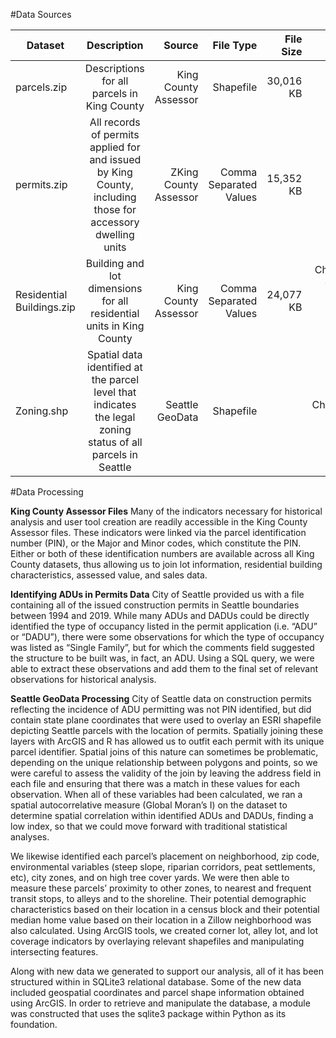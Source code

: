 #Data Sources

| Dataset      | Description    | Source | File Type | File Size | Indicators |
| ------------- |:-------------:| -----:| ----------: | --------:| ----------:|
| parcels.zip  | Descriptions for all parcels in King County | King County Assessor | Shapefile | 30,016 KB | PIN, lot size, address |
| permits.zip  | All records of permits applied for and issued by King County, including those for accessory dwelling units    | ZKing County Assessor | Comma Separated Values | 15,352 KB | Type of occupancy, state plane coordinates |
| Residential Buildings.zip | Building and lot dimensions for all residential units in King County | King County Assessor | Comma Separated Values | 24,077 KB | Characteristics of residential dwelling and some accessory structures |
| Zoning.shp | Spatial data identified at the parcel level that indicates the legal zoning status of all parcels in Seattle | Seattle GeoData | Shapefile | | Zoning Characteristics, Shoreline locations |

#Data Processing

**King County Assessor Files**
Many of the indicators necessary for historical analysis and user tool creation are readily accessible in the King County Assessor files.  These indicators were linked via the parcel identification number (PIN), or the Major and Minor codes, which constitute the PIN.  Either or both of these identification numbers are available across all King County datasets, thus allowing us to join lot information, residential building characteristics, assessed value, and sales data.

**Identifying ADUs in Permits Data**
City of Seattle provided us with a file containing all of the issued construction permits in Seattle boundaries between 1994 and 2019.  While many ADUs and DADUs could be directly identified the type of occupancy listed in the permit application (i.e. “ADU” or “DADU”), there were some observations for which the type of occupancy was listed as “Single Family”, but for which the comments field suggested the structure to be built was, in fact, an ADU.  Using a SQL query, we were able to extract these observations and add them to the final set of relevant observations for historical analysis. 

**Seattle GeoData Processing**
City of Seattle data on construction permits reflecting the incidence of ADU permitting was not PIN identified, but did contain state plane coordinates that were used to overlay an ESRI shapefile depicting Seattle parcels with the location of permits.  Spatially joining these layers with ArcGIS and R has allowed us to outfit each permit with its unique parcel identifier.  Spatial joins of this nature can sometimes be problematic, depending on the unique relationship between polygons and points, so we were careful to assess the validity of the join by leaving the address field in each file and ensuring that there was a match in these values for each observation.  When all of these variables had been calculated, we ran a spatial autocorrelative measure (Global Moran’s I) on the dataset to determine spatial correlation within identified ADUs and DADUs, finding a low index, so that we could move forward with traditional statistical analyses.

We likewise identified each parcel’s placement on neighborhood, zip code, environmental variables (steep slope, riparian corridors, peat settlements, etc), city zones, and on high tree cover yards. We were then able to measure these parcels’ proximity to other zones, to nearest and frequent transit stops, to alleys and to the shoreline. Their potential demographic characteristics based on their location in a census block and their potential median home value based on their location in a Zillow neighborhood was also calculated. Using ArcGIS tools, we created corner lot, alley lot, and lot coverage indicators by overlaying relevant shapefiles and manipulating intersecting features.

Along with new data we generated to support our analysis, all of it has been structured within in SQLite3 relational database. Some of the new data included geospatial coordinates and parcel shape information obtained using ArcGIS. In order to retrieve and manipulate the database, a module was constructed that uses the sqlite3 package within Python as its foundation. 

